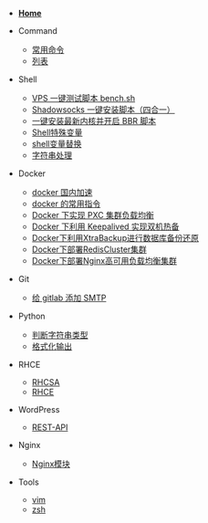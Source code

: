 * [**Home**](/)

* Command
	- [常用命令](/command/常用命令)
	- [列表](command/)

* Shell
	- [VPS 一键测试脚本 bench.sh](shell/bench.sh)
	- [Shadowsocks 一键安装脚本（四合一）](shell/Shadowsocks)
	- [一键安装最新内核并开启 BBR 脚本](shell/一键安装最新内核并开启BBR脚本)
	- [Shell特殊变量](shell/Shell特殊变量)
	- [shell变量替换](shell/shell变量替换)
	- [字符串处理](shell/字符串处理)
	
* Docker
	- [docker 国内加速](docker/docker国内加速)
	- [docker 的常用指令](docker/docker的常用指令)
	- [Docker 下实现 PXC 集群负载均衡](docker/Docker下实现PXC集群负载均衡)
	- [Docker 下利用 Keepalived 实现双机热备](docker/Docker下利用Keepalived实现双机热备)
	- [Docker下利用XtraBackup进行数据库备份还原](docker/Docker下利用XtraBackup进行数据库备份还原)
	- [Docker下部署RedisCluster集群](docker/Docker下部署RedisCluster集群)
	- [Docker下部署Nginx高可用负载均衡集群](docker/Docker下部署Nginx高可用负载均衡集群)

* Git
	- [给 gitlab 添加 SMTP](git/给gitlab添加SMTP)

* Python
    - [判断字符串类型](python/判断字符串类型)
    - [格式化输出](python/格式化输出字符串)

* RHCE
	- [RHCSA](rhce/rhcsa)
	- [RHCE](rhce/rhce)

* WordPress
	- [REST-API](wordpress/REST-API)

* Nginx
	- [Nginx模块](/nginx/Nginx模块)
	<!-- - [Nginx中间件架构](/nginx/Nginx中间件架构) -->

* Tools
	- [vim](tools/vim)
	- [zsh](tools/zsh)